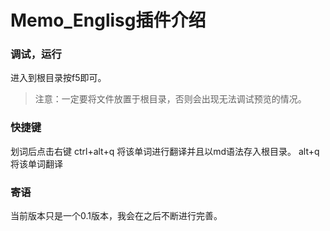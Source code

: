 # Memo_Englisg插件介绍
### 调试，运行
进入到根目录按f5即可。
> 注意：一定要将文件放置于根目录，否则会出现无法调试预览的情况。
### 快捷键
划词后点击右键
ctrl+alt+q 将该单词进行翻译并且以md语法存入根目录。
alt+q 将该单词翻译

### 寄语
当前版本只是一个0.1版本，我会在之后不断进行完善。
